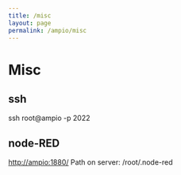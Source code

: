 ```yaml
---
title: /misc
layout: page
permalink: /ampio/misc
---
```


# Misc

## ssh
ssh root@ampio -p 2022

## node-RED
[http://ampio:1880/][1]
Path on server: /root/.node-red

[1]: <http://ampio:1880/> "node-red"
